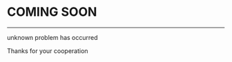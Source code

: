   <!DOCTYPE html>
<html>
<style>
body, html {
    height: 100%;
    margin: 0;
}

 .bgimg {
    background-image: url('https://images.pexels.com/photos/240040/pexels-photo-240040.jpeg?auto=compress&cs=tinysrgb&h=650&w=940');
    height: 100%;
    background-position: center;
    background-size: cover;
    position: relative;
    color: white;
    font-family: "Courier New", Courier, monospace;
    font-size: 25px;
}

 .topleft {
    position: absolute;
    top: 0;
    left: 16px;
}

.bottomleft {
    position: absolute;
    bottom: 0;
    left: 16px;
}

.middle {
    position: absolute;
    top: 50%;
    left: 50%;
    transform: translate(-50%, -50%);
    text-align: center;
} 

hr {
    margin: auto;
    width: 40%;
}
</style>
<body>

<div class="bgimg">
  <div class="topleft">

  </div>
  <div class="middle">
    <h1>COMING SOON</h1>
    <hr>
    <p>unknown problem has occurred</p>
  </div>
  <div class="bottomleft">
    <p>Thanks for your cooperation</p>
  </div>
</div>

</body>
</html>
 
